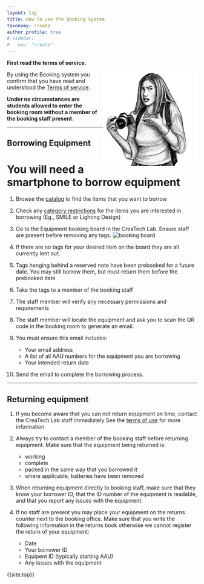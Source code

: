```yaml
---
layout: tag
title: How To use the Booking System
taxonomy: create
author_profile: true
# sidebar:
#   nav: "create"
---
```

<a href = "#top"></a>
**First read the terms of service.**

<img align="right" src="/assets/images/howto.png">

By using the Booking system you confirm that you have read and understood the [Terms of service](/_pages/terms/). 

**Under no circumstances are students allowed to enter the booking room without a member of the booking staff present.**

-------------------------


## Borrowing Equipment

# You will need a smartphone to borrow equipment

1. Browse the <a href="/_pages/equipmentListing.md/">catalog</a> to find the items that you want to borrow

2. Check any [category restrictions](/_pages/terms#restrictions) for the items you are interested in borrowing (Eg., SMILE or Lighting Design)

3. Go to the Equipment booking board in the CreaTech Lab. Ensure staff are present before removing any tags. <img src="../../assets/images/borrowingBoard.png" alt="booking board" width="300" style="margin: 10p" style="padding: 10px" style="border-radius: 20px;">

4. If there are no tags for your desired item on the board they are all currently lent out.

5. Tags hanging behind a reserved note have been prebooked for a future date. You may still borrow them, but must return them before the prebooked date

6. Take the tags to a member of the booking staff

7. The staff member will verify any necessary permissions and requirements

8. The staff member will locate the equipment and ask you to scan the QR code in the booking room to generate an email.

9. You must ensure this email includes:
	- Your email address
	- A list of all AAU numbers for the equipment you are borrowing
	- Your intended return date

10. Send the email to complete the borrowing process.

-------------------------

## Returning equipment

1. If you become aware that you can not return equipment on time, contact the CreaTech Lab staff immediately
See the [terms of use](/_pages/terms) for more information

2. Always try to contact a member of the booking staff before returning equipment. Make sure that the equipment being returned is:
	- working
	- complete
	- packed in the same way that you borrowed it
	- where applicable, batteries have been removed

3. When returning equipment directly to booking staff, make sure that they know your borrower ID, that the ID number of the equipment is readable,
and that you report any issues with the equipment.

4. If no staff are present you may place your equipment on the returns counter next to the booking office. Make sure that you write the following information 
in the returns book otherwise we cannot register the return of your equipment:
	- Date
	- Your borrower ID
	- Equipent ID (typically starting AAU)
	- Any issues with the equipment

{{site.top}}



	